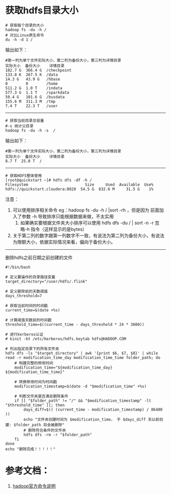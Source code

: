# 获取hdfs目录大小
```shell
# 获取每个目录的大小
hadoop fs -du -h /
# 对比Linux原生命令
du -h -d 1 /
```
输出如下：
```shell
#第一列为单个文件实际大小，第二列为备份大小，第三列为详情目录
实际大小  备份大小    详情目录
182.7 G  366.4 G  /checkpoint
133.8 K  267.5 K  /data
14.3 G   43.9 G   /hbase
0        0        /home
511.2 G  1.0 T    /indata
577.3 G  1.1 T    /sparkdata
50.4 G   101.6 G  /busdata
155.6 M  311.3 M  /tmp
7.4 T    22.3 T   /user
```
---
```shell
# 获取当前目录总容量
#-s 统计父目录
hadoop fs -du -h -s  /
```
输出如下：
```shell
#第一列为单个文件实际大小，第二列为备份大小，第三列为详情目录
实际大小  备份大小    详情目录
8.7 T  25.0 T  /
```
---
```shell
# 获取HDFS整体使用
[root@quickstart ~]# hdfs dfs -df -h /
Filesystem                         Size     Used  Available  Use%
hdfs://quickstart.cloudera:8020  54.5 G  832.6 M     31.5 G    1% 
```
注意：
1. 可以使用排序相关命令 eg：hadoop fs -du -h / |sort -rh ，但是因为 前面加入了参数 -h 导致排序只能根据数据来做，不太实用
   1. 如果确实要根据文件夹大小排序可以使用 hdfs dfs -du / | sort -n -r 忽略-h 指令（这样显示的是bytes）
1. 关于第二列的数字跟第一列数字不一致，有说法为第二列为备份大小，有说法为限额大小，依据实际情况来看，偏向于备份大小。

---
删除hdfs之前日期之前创建的文件
```shell
#!/bin/bash
 
# 定义要操作的目录路径变量
target_directory="/user/hdfs/.flink"
 
# 定义删除前的天数阈值
days_threshold=7
 
# 获取当前时间的时间戳
current_time=$(date +%s)
 
# 计算阈值天数前的时间戳
threshold_time=$((current_time - days_threshold * 24 * 3600))
 
# 进行kerberos认证
# kinit -kt /etc/kerberos/hdfs.keytab hdfs@HADOOP.COM
 
# 列出指定目录下的所有文件夹
hdfs dfs -ls "$target_directory" | awk '{print $6, $7, $8}' | while read -r modification_time_day modification_time_time folder_path; do
    # 构建完整的修改时间
    modification_time="${modification_time_day} ${modification_time_time}"
     
    # 转换修改时间为时间戳
    modification_timestamp=$(date -d "$modification_time" +%s)
     
    # 判断文件夹是否满足删除条件
    if [[ "$folder_path" != "/" && "$modification_timestamp" -lt "$threshold_time" ]]; then
        days_diff=$(( (current_time - modification_timestamp) / 86400 ))
        echo "文件夹创建时间为 $modification_time， 于 $days_diff 天以前创建: $folder_path 将会被删除"
        # 删除符合条件的文件夹
        hdfs dfs -rm -r "$folder_path"
    fi
done
echo "删除完成！！！！！"
```

# 参考文档：
1. [hadoop官方命令说明](https://hadoop.apache.org/docs/r3.1.1/hadoop-project-dist/hadoop-common/FileSystemShell.html#du)